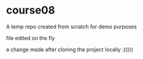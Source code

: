 # course08
A temp repo created from scratch for demo purposes 

file edited on the fly

a change made after cloning the project locally  :)))))

